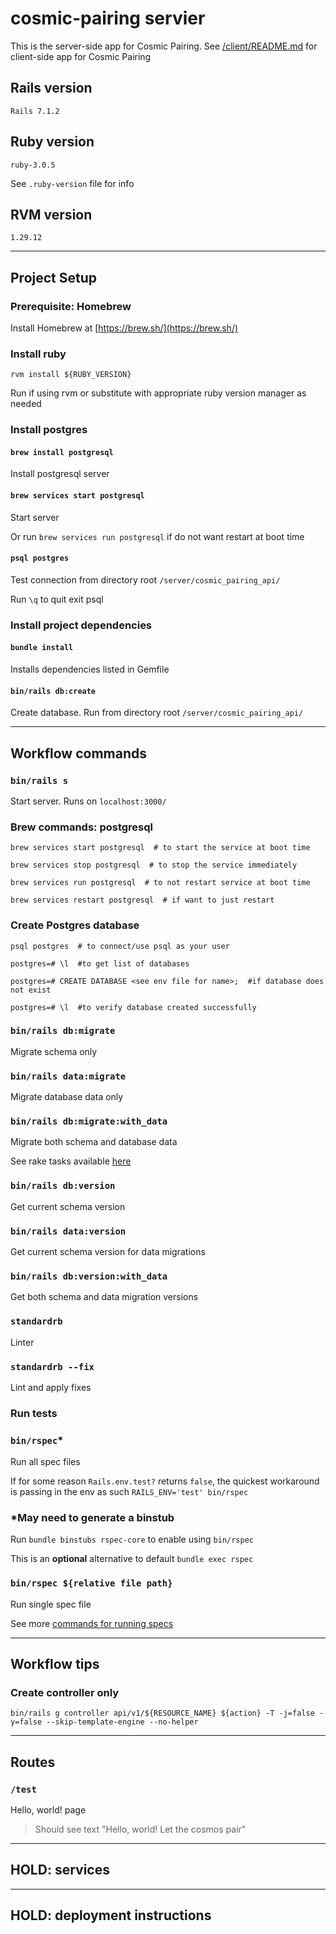 # cosmic-pairing servier

This is the server-side app for Cosmic Pairing. See [/client/README.md](/client/README.md) for client-side app for Cosmic Pairing

## Rails version
`Rails 7.1.2`

## Ruby version
`ruby-3.0.5`

See `.ruby-version` file for info

## RVM version
`1.29.12`

---
## Project Setup

### Prerequisite: Homebrew
Install Homebrew at [https://brew.sh/](https://brew.sh/)

### Install ruby
`rvm install ${RUBY_VERSION}`

Run if using rvm or substitute with appropriate ruby version manager as needed

### Install postgres
#### `brew install postgresql`
Install postgresql server

#### `brew services start postgresql`
Start server

Or run `brew services run postgresql` if do not want restart at boot time

#### `psql postgres`
Test connection from directory root `/server/cosmic_pairing_api/`

Run `\q` to quit exit psql

### Install project dependencies
#### `bundle install`
Installs dependencies listed in Gemfile

#### `bin/rails db:create`
Create database. Run from directory root `/server/cosmic_pairing_api/`

---
## Workflow commands

### `bin/rails s`
Start server. Runs on `localhost:3000/`

### Brew commands: postgresql
```
brew services start postgresql  # to start the service at boot time

brew services stop postgresql  # to stop the service immediately

brew services run postgresql  # to not restart service at boot time

brew services restart postgresql  # if want to just restart
```

### Create Postgres database
```
psql postgres  # to connect/use psql as your user

postgres=# \l  #to get list of databases

postgres=# CREATE DATABASE <see env file for name>;  #if database does not exist

postgres=# \l  #to verify database created successfully
```

### `bin/rails db:migrate`
Migrate schema only

### `bin/rails data:migrate`
Migrate database data only

### `bin/rails db:migrate:with_data`
Migrate both schema and database data

See rake tasks available [here](https://github.com/ilyakatz/data-migrate#rake-tasks)

### `bin/rails db:version`
Get current schema version

### `bin/rails data:version`
Get current schema version for data migrations

### `bin/rails db:version:with_data`
Get both schema and data migration versions

### `standardrb`
Linter

### `standardrb --fix`
Lint and apply fixes

### Run tests

### `bin/rspec`*
Run all spec files

If for some reason `Rails.env.test?` returns `false`, the quickest workaround is passing in the env as such `RAILS_ENV='test' bin/rspec`

### *May need to generate a binstub
Run `bundle binstubs rspec-core` to enable using `bin/rspec`

This is an **optional** alternative to default `bundle exec rspec`

### `bin/rspec ${relative file path}`
Run single spec file

See more [commands for running specs](https://github.com/rspec/rspec-rails#running-specs)


---
## Workflow tips

### Create controller only

`bin/rails g controller api/v1/${RESOURCE_NAME} ${action} -T -j=false -y=false --skip-template-engine --no-helper`

---

## Routes
### `/test`
Hello, world! page
> Should see text "Hello, world! Let the cosmos pair"

---
## HOLD: services

---
## HOLD: deployment instructions

